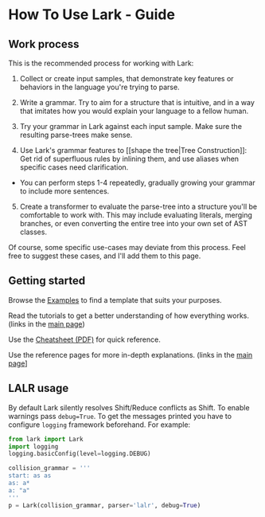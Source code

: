 # How To Use Lark - Guide

## Work process

This is the recommended process for working with Lark:

1. Collect or create input samples, that demonstrate key features or behaviors in the language you're trying to parse.

2. Write a grammar. Try to aim for a structure that is intuitive, and in a way that imitates how you would explain your language to a fellow human.

3. Try your grammar in Lark against each input sample. Make sure the resulting parse-trees make sense.

4. Use Lark's grammar features to [[shape the tree|Tree Construction]]: Get rid of superfluous rules by inlining them, and use aliases when specific cases need clarification.

  - You can perform steps 1-4 repeatedly, gradually growing your grammar to include more sentences.

5. Create a transformer to evaluate the parse-tree into a structure you'll be comfortable to work with. This may include evaluating literals, merging branches, or even converting the entire tree into your own set of AST classes.

Of course, some specific use-cases may deviate from this process. Feel free to suggest these cases, and I'll add them to this page.

## Getting started

Browse the [Examples](https://github.com/lark-parser/lark/tree/master/examples) to find a template that suits your purposes.

Read the tutorials to get a better understanding of how everything works. (links in the [main page](/))

Use the [Cheatsheet (PDF)](lark_cheatsheet.pdf) for quick reference.

Use the reference pages for more in-depth explanations. (links in the [main page](/)]

## LALR usage

By default Lark silently resolves Shift/Reduce conflicts as Shift. To enable warnings pass `debug=True`. To get the messages printed you have to configure `logging` framework beforehand. For example:

```python
from lark import Lark
import logging
logging.basicConfig(level=logging.DEBUG)

collision_grammar = '''
start: as as
as: a*
a: "a"
'''
p = Lark(collision_grammar, parser='lalr', debug=True)
```
